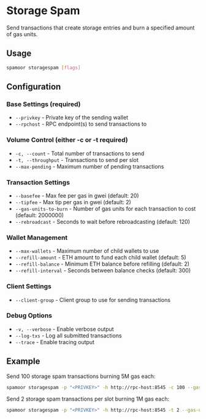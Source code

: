 # Storage Spam

Send transactions that create storage entries and burn a specified amount of gas units.

## Usage

```bash
spamoor storagespam [flags]
```

## Configuration

### Base Settings (required)
- `--privkey` - Private key of the sending wallet
- `--rpchost` - RPC endpoint(s) to send transactions to

### Volume Control (either -c or -t required)
- `-c, --count` - Total number of transactions to send
- `-t, --throughput` - Transactions to send per slot
- `--max-pending` - Maximum number of pending transactions

### Transaction Settings
- `--basefee` - Max fee per gas in gwei (default: 20)
- `--tipfee` - Max tip per gas in gwei (default: 2)
- `--gas-units-to-burn` - Number of gas units for each transaction to cost (default: 2000000)
- `--rebroadcast` - Seconds to wait before rebroadcasting (default: 120)

### Wallet Management
- `--max-wallets` - Maximum number of child wallets to use
- `--refill-amount` - ETH amount to fund each child wallet (default: 5)
- `--refill-balance` - Minimum ETH balance before refilling (default: 2)
- `--refill-interval` - Seconds between balance checks (default: 300)

### Client Settings
- `--client-group` - Client group to use for sending transactions

### Debug Options
- `-v, --verbose` - Enable verbose output
- `--log-txs` - Log all submitted transactions
- `--trace` - Enable tracing output

## Example

Send 100 storage spam transactions burning 5M gas each:
```bash
spamoor storagespam -p "<PRIVKEY>" -h http://rpc-host:8545 -c 100 --gas-units-to-burn 5000000
```

Send 2 storage spam transactions per slot burning 1M gas each:
```bash
spamoor storagespam -p "<PRIVKEY>" -h http://rpc-host:8545 -t 2 --gas-units-to-burn 1000000
``` 